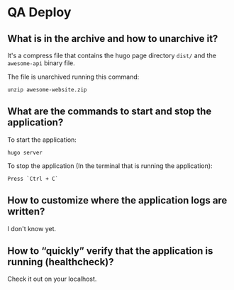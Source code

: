 # QA Deploy

## What is in the archive and how to unarchive it?

It's a compress file that contains the hugo page directory `dist/` and the `awesome-api` binary file.

The file is unarchived running this command:

```shell
unzip awesome-website.zip
```

## What are the commands to start and stop the application?

To start the application:

```shell
hugo server
```

To stop the application (In the terminal that is running the application):

```shell
Press `Ctrl + C`
```

## How to customize where the application logs are written?

I don't know yet.

## How to “quickly” verify that the application is running (healthcheck)?

Check it out on your localhost.
